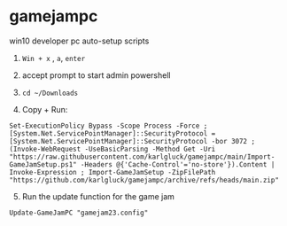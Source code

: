 # gamejampc
win10 developer pc auto-setup scripts

1. `Win + x` , `a`, `enter`

2. accept prompt to start admin powershell

3. `cd ~/Downloads`

4. Copy + Run:

```
Set-ExecutionPolicy Bypass -Scope Process -Force ; [System.Net.ServicePointManager]::SecurityProtocol = [System.Net.ServicePointManager]::SecurityProtocol -bor 3072 ; (Invoke-WebRequest -UseBasicParsing -Method Get -Uri "https://raw.githubusercontent.com/karlgluck/gamejampc/main/Import-GameJamSetup.ps1" -Headers @{'Cache-Control'='no-store'}).Content | Invoke-Expression ; Import-GameJamSetup -ZipFilePath "https://github.com/karlgluck/gamejampc/archive/refs/heads/main.zip"
```

5. Run the update function for the game jam

```
Update-GameJamPC "gamejam23.config"
```
